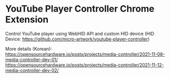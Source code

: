 # YouTube Player Controller Chrome Extension
Control YouTube player using WebHID API and custom HID device
(HID Device: https://github.com/micro-artwork/youtube-player-controller)

More details (Korean): https://opensourcehardware.io/posts/projects/media-controller/2021-11-08-media-controller-dev-01/
https://opensourcehardware.io/posts/projects/media-controller/2021-11-12-media-controller-dev-02/
